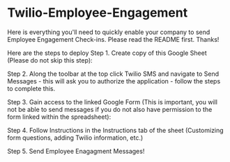 # Twilio-Employee-Engagement
Here is everything you'll need to quickly enable your company to send Employee Engagement Check-ins. Please read the README first. Thanks!

Here are the steps to deploy 
Step 1. Create copy of this Google Sheet (Please do not skip this step): 

Step 2. Along the toolbar at the top click Twilio SMS and navigate to Send Messages - this will ask you to authorize the application - follow the steps to complete this.

Step 3. Gain access to the linked Google Form (This is important, you will not be able to send messages if you do not also have permission to the form linked within the spreadsheet):

Step 4. Follow Instructions in the Instructions tab of the sheet (Customizing form questions, adding Twilio information, etc.)

Step 5. Send Employee Enagagment Messages!
